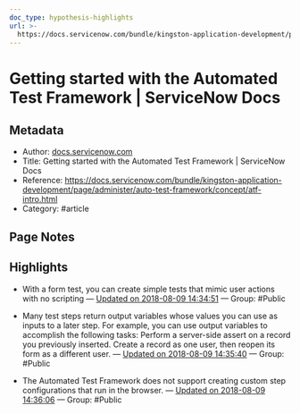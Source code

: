 ```yaml
---
doc_type: hypothesis-highlights
url: >-
  https://docs.servicenow.com/bundle/kingston-application-development/page/administer/auto-test-framework/concept/atf-intro.html
---
```


# Getting started with the Automated Test Framework | ServiceNow Docs

## Metadata
- Author: [docs.servicenow.com]()
- Title: Getting started with the Automated Test Framework | ServiceNow Docs
- Reference: https://docs.servicenow.com/bundle/kingston-application-development/page/administer/auto-test-framework/concept/atf-intro.html
- Category: #article

## Page Notes
## Highlights
- With a form test, you can create simple tests that mimic user actions with no scripting — [Updated on 2018-08-09 14:34:51](https://hyp.is/5v7MTJwCEeiVi0d3zND31Q/docs.servicenow.com/bundle/kingston-application-development/page/administer/auto-test-framework/concept/atf-intro.html) — Group: #Public

- Many test steps return output variables whose values you can use as inputs to a later step. For example, you can use output variables to accomplish the following tasks: Perform a server-side assert on a record you previously inserted. Create a record as one user, then reopen its form as a different user. — [Updated on 2018-08-09 14:35:40](https://hyp.is/BBwWpJwDEeiCeesaiP9Q3w/docs.servicenow.com/bundle/kingston-application-development/page/administer/auto-test-framework/concept/atf-intro.html) — Group: #Public

- The Automated Test Framework does not support creating custom step configurations that run in the browser. — [Updated on 2018-08-09 14:36:06](https://hyp.is/E5YFSpwDEeiqij9ihEL5WQ/docs.servicenow.com/bundle/kingston-application-development/page/administer/auto-test-framework/concept/atf-intro.html) — Group: #Public



